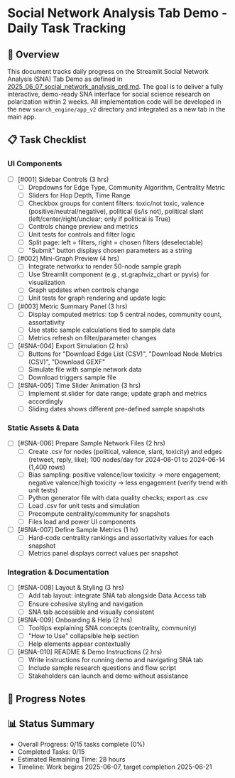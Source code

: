 # Social Network Analysis Tab Demo - Daily Task Tracking

## 📝 Overview
This document tracks daily progress on the Streamlit Social Network Analysis (SNA) Tab Demo as defined in [2025_06_07_social_network_analysis_prd.md](../prd/2025_06_07_social_network_analysis_prd.md). The goal is to deliver a fully interactive, demo-ready SNA interface for social science research on polarization within 2 weeks. All implementation code will be developed in the new `search_engine/app_v2` directory and integrated as a new tab in the main app.

## 📋 Task Checklist

### UI Components
- [ ] [#001] Sidebar Controls (3 hrs)
  - [ ] Dropdowns for Edge Type, Community Algorithm, Centrality Metric
  - [ ] Sliders for Hop Depth, Time Range
  - [ ] Checkbox groups for content filters: toxic/not toxic, valence (positive/neutral/negative), political (is/is not), political slant (left/center/right/unclear; only if political is True)
  - [ ] Controls change preview and metrics
  - [ ] Unit tests for controls and filter logic
  - [ ] Split page: left = filters, right = chosen filters (deselectable)
  - [ ] "Submit" button displays chosen parameters as a string

- [ ] [#002] Mini-Graph Preview (4 hrs)
  - [ ] Integrate networkx to render 50-node sample graph
  - [ ] Use Streamlit component (e.g., st.graphviz_chart or pyvis) for visualization
  - [ ] Graph updates when controls change
  - [ ] Unit tests for graph rendering and update logic

- [ ] [#003] Metric Summary Panel (3 hrs)
  - [ ] Display computed metrics: top 5 central nodes, community count, assortativity
  - [ ] Use static sample calculations tied to sample data
  - [ ] Metrics refresh on filter/parameter changes

- [ ] [#SNA-004] Export Simulation (2 hrs)
  - [ ] Buttons for "Download Edge List (CSV)", "Download Node Metrics (CSV)", "Download GEXF"
  - [ ] Simulate file with sample network data
  - [ ] Download triggers sample file

- [ ] [#SNA-005] Time Slider Animation (3 hrs)
  - [ ] Implement st.slider for date range; update graph and metrics accordingly
  - [ ] Sliding dates shows different pre-defined sample snapshots

### Static Assets & Data
- [ ] [#SNA-006] Prepare Sample Network Files (2 hrs)
  - [ ] Create .csv for nodes (political, valence, slant, toxicity) and edges (retweet, reply, like); 100 nodes/day for 2024-06-01 to 2024-06-14 (1,400 rows)
  - [ ] Bias sampling: positive valence/low toxicity → more engagement; negative valence/high toxicity → less engagement (verify trend with unit tests)
  - [ ] Python generator file with data quality checks; export as .csv
  - [ ] Load .csv for unit tests and simulation
  - [ ] Precompute centrality/community for snapshots
  - [ ] Files load and power UI components

- [ ] [#SNA-007] Define Sample Metrics (1 hr)
  - [ ] Hard-code centrality rankings and assortativity values for each snapshot
  - [ ] Metrics panel displays correct values per snapshot

### Integration & Documentation
- [ ] [#SNA-008] Layout & Styling (3 hrs)
  - [ ] Add tab layout: integrate SNA tab alongside Data Access tab
  - [ ] Ensure cohesive styling and navigation
  - [ ] SNA tab accessible and visually consistent

- [ ] [#SNA-009] Onboarding & Help (2 hrs)
  - [ ] Tooltips explaining SNA concepts (centrality, community)
  - [ ] "How to Use" collapsible help section
  - [ ] Help elements appear contextually

- [ ] [#SNA-010] README & Demo Instructions (2 hrs)
  - [ ] Write instructions for running demo and navigating SNA tab
  - [ ] Include sample research questions and flow script
  - [ ] Stakeholders can launch and demo without assistance

## 📝 Progress Notes

<!-- Daily updates go here. Example format:
### Day 1 (2025-06-07)
- [#001] Sidebar Controls: initial layout complete, dropdowns rendering.
- Blockers: None.
- Next: Implement filter logic and unit tests.
-->

## 📊 Status Summary
- Overall Progress: 0/15 tasks complete (0%)
- Completed Tasks: 0/15
- Estimated Remaining Time: 28 hours
- Timeline: Work begins 2025-06-07, target completion 2025-06-21 